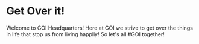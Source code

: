 # Get Over it!
Welcome to GOI Headquarters! Here at GOI we strive to get over the things in life that stop us from living happily! So let's all #GOI together!
